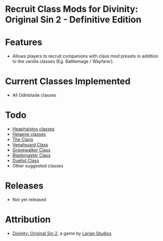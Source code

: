 Recruit Class Mods for Divinity: Original Sin 2 - Definitive Edition
=======

# Features
* Allows players to recruit companions with class mod presets in addition to the vanilla classes (Eg. Battlemage / Wayfarer).

# Current Classes Implemented
* All Odinblade classes

# Todo
* [Heaphaistos classes](https://steamcommunity.com/profiles/76561198042626600/myworkshopfiles/?appid=435150)
* [Helaene classes](https://steamcommunity.com/id/helaene/myworkshopfiles/?appid=435150)
* [The Clans](https://steamcommunity.com/sharedfiles/filedetails/?id=1906635525)
* [Venalguard Class](https://steamcommunity.com/sharedfiles/filedetails/?id=1939967949)
* [Gravewalker Class](https://steamcommunity.com/sharedfiles/filedetails/?id=1908225808)
* [Blademaster Class](https://steamcommunity.com/sharedfiles/filedetails/?id=1600860232)
* [Duelist Class](https://steamcommunity.com/sharedfiles/filedetails/?id=1655513556)
* Other suggested classes

# Releases
* Not yet released

# Attribution
- [Divinity: Original Sin 2](http://store.steampowered.com/app/435150/Divinity_Original_Sin_2/), a game by [Larian Studios](http://larian.com/)

